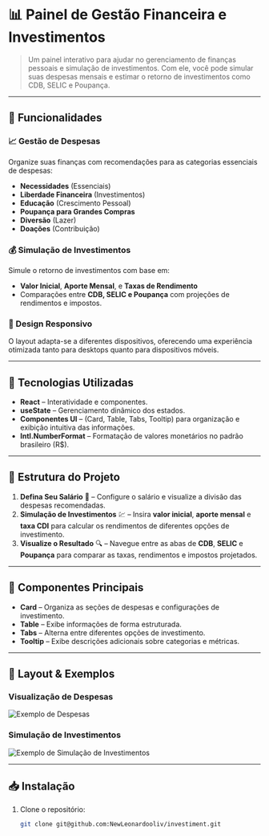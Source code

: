 # 📊 Painel de Gestão Financeira e Investimentos

> Um painel interativo para ajudar no gerenciamento de finanças pessoais e simulação de investimentos. Com ele, você pode simular suas despesas mensais e estimar o retorno de investimentos como CDB, SELIC e Poupança.

---

## 🌟 Funcionalidades

### 📈 Gestão de Despesas
Organize suas finanças com recomendações para as categorias essenciais de despesas:
- **Necessidades** (Essenciais)
- **Liberdade Financeira** (Investimentos)
- **Educação** (Crescimento Pessoal)
- **Poupança para Grandes Compras**
- **Diversão** (Lazer)
- **Doações** (Contribuição)

### 💰 Simulação de Investimentos
Simule o retorno de investimentos com base em:
- **Valor Inicial**, **Aporte Mensal**, e **Taxas de Rendimento**
- Comparações entre **CDB, SELIC e Poupança** com projeções de rendimentos e impostos.

### 📱 Design Responsivo
O layout adapta-se a diferentes dispositivos, oferecendo uma experiência otimizada tanto para desktops quanto para dispositivos móveis.

---

## 🚀 Tecnologias Utilizadas

- **React** – Interatividade e componentes.
- **useState** – Gerenciamento dinâmico dos estados.
- **Componentes UI** – (Card, Table, Tabs, Tooltip) para organização e exibição intuitiva das informações.
- **Intl.NumberFormat** – Formatação de valores monetários no padrão brasileiro (R$).

---

## 📌 Estrutura do Projeto

1. **Defina Seu Salário** 💼 – Configure o salário e visualize a divisão das despesas recomendadas.
2. **Simulação de Investimentos** 💹 – Insira **valor inicial**, **aporte mensal** e **taxa CDI** para calcular os rendimentos de diferentes opções de investimento.
3. **Visualize o Resultado** 🔍 – Navegue entre as abas de **CDB**, **SELIC** e **Poupança** para comparar as taxas, rendimentos e impostos projetados.

---

## 🧩 Componentes Principais

- **Card** – Organiza as seções de despesas e configurações de investimento.
- **Table** – Exibe informações de forma estruturada.
- **Tabs** – Alterna entre diferentes opções de investimento.
- **Tooltip** – Exibe descrições adicionais sobre categorias e métricas.

---

## 🎨 Layout & Exemplos

<!-- Adicione imagens do projeto aqui -->
### Visualização de Despesas
![Exemplo de Despesas](https://i.imgur.com/kbBnHjx.png)

### Simulação de Investimentos
![Exemplo de Simulação de Investimentos](https://i.imgur.com/6IFnwt3.png)

---

## 📥 Instalação

1. Clone o repositório:
   ```bash
   git clone git@github.com:NewLeonardooliv/investiment.git
